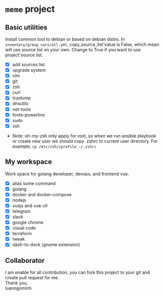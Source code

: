 # `meme` project

## Basic utilities

Install common tool to debian or based on debian distro.
In `inventory/group_vars/all.yml`, copy_source_list'value is False, which mean will use source list on your own. Change to True if you want to use project'source list.
- [x] add sources list
- [x] upgrade system 
- [x] vim
- [x] git
- [x] zsh
- [x] curl
- [x] tcpdump
- [x] dnsutils
- [x] net-tools
- [x] fonts-powerline
- [x] sudo
- [x] ssh

* Note: oh-my-zsh only apply for root, so when we run ansible playbook or create new user we should copy .zshrc to current user directory. For example, `cp /etc/zsh/zprofile ~/.zshrc`
## My workspace
Work space for golang developer, devops, and frontend vue.
- [x] alias some command
- [x] golang
- [x] docker and docker-compose
- [x] nodejs
- [x] vuejs and vue-cli
- [x] telegram
- [x] slack
- [x] google chrome
- [x] visual code
- [x] terraform
- [x] tweak
- [x] dash-to-dock (gnome extension)

## Collaborator
I am enable for all contribution, you can fork this project to your git and create pull request for me.
<br>Thank you,
<br>luanngominh